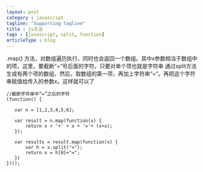 ```yaml
---
layout: post
category : javascript
tagline: "Supporting tagline"
title : js方法
tags : [javascript, split, function]
articleType : blog
---
```




.map() 方法，对数组遍历执行，同时也会返回一个数组。其中x参数相当于数组中的项，这里，要截断“=”号后面的字符，只要对单个项也就是字符串
通过split方法生成有两个项的数组，然后，取数组的第一项，再加上字符串“=”。再把这个字符串赋值给传入的参数x。这样就可以了

    //截断字符串中“=”之后的字符
    (function() {

       var n = [1,2,3,4,5,6];

       var result = n.map(function(x) {
           return x + '+' + x + '='+ (x+x);
       });

       var results = result.map(function(x) {
           var h = x.split("=");
           return x = h[0]+"=";
       })
    })();


